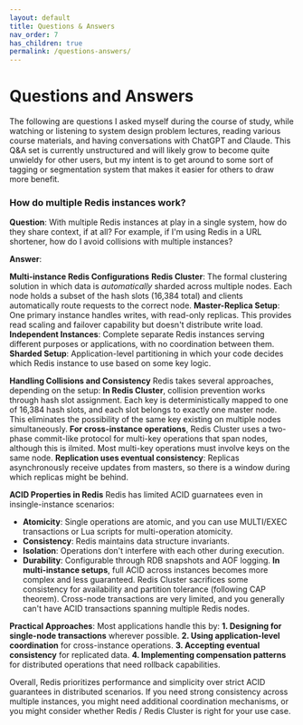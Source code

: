 ```yaml
---
layout: default
title: Questions & Answers
nav_order: 7
has_children: true
permalink: /questions-answers/
---
```


# Questions and Answers #

The following are questions I asked myself during the course of study, while watching or listening to system design problem lectures, reading various course materials, and having conversations with ChatGPT and Claude. This Q&A set is currently unstructured and will likely grow to become quite unwieldy for other users, but my intent is to get around to some sort of tagging or segmentation system that makes it easier for others to draw more benefit.

### How do multiple Redis instances work? ###

**Question**: With multiple Redis instances at play in a single system, how do they share context, if at all? For example, if I'm using Redis in a URL shortener, how do I avoid collisions with multiple instances?

**Answer**:

**Multi-instance Redis Configurations**
**Redis Cluster**: The formal clustering solution in which data is *automatically* sharded across multiple nodes. Each node holds a subset of the hash slots (16,384 total) and clients automatically route requests to the correct node.
**Master-Replica Setup**: One primary instance handles writes, with read-only replicas. This provides read scaling and failover capability but doesn't distribute write load.
**Independent Instances**: Complete separate Redis instances serving different purposes or applications, with no coordination between them.
**Sharded Setup**: Application-level partitioning in which your code decides which Redis instance to use based on some key logic.

**Handling Collisions and Consistency**
Redis takes several approaches, depending on the setup:
**In Redis Cluster**, collision prevention works through hash slot assignment. Each key is deterministically mapped to one of 16,384 hash slots, and each slot belongs to exactly one master node. This eliminates the possibility of the same key existing on multiple nodes simultaneously.
**For cross-instance operations**, Redis Cluster uses a two-phase commit-like protocol for multi-key operations that span nodes, although this is ilmited. Most multi-key operations must involve keys on the same node.
**Replication uses eventual consistency**: Replicas asynchronously receive updates from masters, so there is a window during which replicas might be behind.

**ACID Properties in Redis**
Redis has limited ACID guarnatees even in insingle-instance scenarios:
* **Atomicity**: Single operations are atomic, and you can use MULTI/EXEC transactions or Lua scripts for multi-operation atomicity.
* **Consistency**: Redis maintains data structure invariants.
* **Isolation**: Operations don't interfere with each other during execution.
* **Durability**: Configurable through RDB snapshots and AOF logging.
**In multi-instance setups**, full ACID across instances becomes more complex and less guaranteed. Redis Cluster sacrifices some consistency for availability and partition tolerance (following CAP theorem). Cross-node transactions are very limited, and you generally can't have ACID transactions spanning multiple Redis nodes.

**Practical Approaches**:
Most applications handle this by:
**1. Designing for single-node transactions** wherever possible.
**2. Using application-level coordination** for cross-instance operations.
**3. Accepting eventual consistency** for replicated data.
**4. Implementing compensation patterns** for distributed operations that need rollback capabilities.

Overall, Redis prioritizes performance and simplicity over strict ACID guarantees in distributed scenarios. If you need strong consistency across multiple instances, you might need additional coordination mechanisms, or you might consider whether Redis / Redis Cluster is right for your use case.